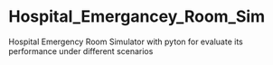 # Hospital_Emergancey_Room_Sim
Hospital Emergency Room Simulator with pyton for evaluate its performance under different scenarios
